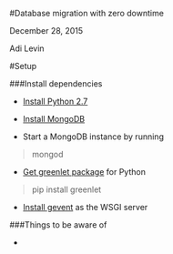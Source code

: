 #Database migration with zero downtime

December 28, 2015

Adi Levin

#Setup

###Install dependencies

- [Install Python 2.7](https://www.python.org/downloads/)

- [Install MongoDB](https://docs.mongodb.org/manual/)

- Start a MongoDB instance by running
>mongod

- [Get greenlet package](https://pypi.python.org/pypi/greenlet) for Python
>pip install greenlet

- [Install gevent](http://www.gevent.org/) as the WSGI server

###Things to be aware of

- 